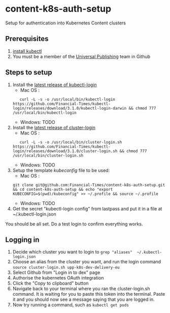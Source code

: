 # content-k8s-auth-setup
Setup for authentication into Kubernetes Content clusters

## Prerequisites

1. [install kubectl](https://kubernetes.io/docs/tasks/tools/install-kubectl/#install-kubectl)
1. You must be a member of the [Universal Publishing](https://github.com/orgs/Financial-Times/teams/universal-publishing) team in Github

## Steps to setup

1. Install the [latest release of kubectl-login](https://github.com/Financial-Times/kubectl-login/releases/latest)
    - Mac OS :
    ```
       curl -L -s -o /usr/local/bin/kubectl-login https://github.com/Financial-Times/kubectl-login/releases/download/3.1.0/kubectl-login-darwin && chmod 777 /usr/local/bin/kubectl-login
    ```
    - Windows: TODO
1. Install the [latest release of cluster-login](https://github.com/Financial-Times/kubectl-login/releases/latest/)
    - Mac OS :
    ```
       curl -L -s -o /usr/local/bin/cluster-login.sh https://github.com/Financial-Times/kubectl-login/releases/download/3.1.0/cluster-login.sh && chmod 777 /usr/local/bin/cluster-login.sh
    ```
    - Windows: TODO
1. Setup the template *kubeconfig* file to be used:
    - Mac OS :
    ```
    git clone git@github.com:Financial-Times/content-k8s-auth-setup.git && cd content-k8s-auth-setup && echo "export KUBECONFIG=$(pwd)/kubeconfig" >> ~/.profile && source ~/.profile
    ```
    - Windows: TODO
1. Get the secret "kubectl-login config" from lastpass and put it in a file at ~/.kubectl-login.json

You should be all set. Do a test login to confirm everything works.

## Logging in

1. Decide which cluster you want to login to
    ```grep "aliases"  ~/.kubectl-login.json```
1. Choose an alias from the cluster you want, and run the login command
    ```source cluster-login.sh upp-k8s-dev-delivery-eu```
1. Select Github from "Login in to dex" page
1. Authorise the kubernetes OAuth integration
1. Click the "Copy to clipboard" button
1. Navigate back to your terminal where you ran the cluster-login.sh command. It is waiting for you to paste this token into the terminal. Paste it and you should now see a message saying that you are logged in.
1. Now try running a command, such as
    ```kubectl get pods```